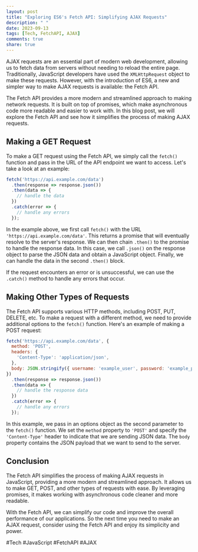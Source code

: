 ```yaml
---
layout: post
title: "Exploring ES6's Fetch API: Simplifying AJAX Requests"
description: " "
date: 2023-09-13
tags: [Tech, FetchAPI, AJAX]
comments: true
share: true
---
```


AJAX requests are an essential part of modern web development, allowing us to fetch data from servers without needing to reload the entire page. Traditionally, JavaScript developers have used the `XMLHttpRequest` object to make these requests. However, with the introduction of ES6, a new and simpler way to make AJAX requests is available: the Fetch API.

The Fetch API provides a more modern and streamlined approach to making network requests. It is built on top of promises, which make asynchronous code more readable and easier to work with. In this blog post, we will explore the Fetch API and see how it simplifies the process of making AJAX requests.

## Making a GET Request

To make a GET request using the Fetch API, we simply call the `fetch()` function and pass in the URL of the API endpoint we want to access. Let's take a look at an example:

```javascript
fetch('https://api.example.com/data')
  .then(response => response.json())
  .then(data => {
    // handle the data
  })
  .catch(error => {
    // handle any errors
  });
```

In the example above, we first call `fetch()` with the URL `'https://api.example.com/data'`. This returns a promise that will eventually resolve to the server's response. We can then chain `.then()` to the promise to handle the response data. In this case, we call `.json()` on the response object to parse the JSON data and obtain a JavaScript object. Finally, we can handle the data in the second `.then()` block.

If the request encounters an error or is unsuccessful, we can use the `.catch()` method to handle any errors that occur.

## Making Other Types of Requests

The Fetch API supports various HTTP methods, including POST, PUT, DELETE, etc. To make a request with a different method, we need to provide additional options to the `fetch()` function. Here's an example of making a POST request:

```javascript
fetch('https://api.example.com/data', {
  method: 'POST',
  headers: {
    'Content-Type': 'application/json',
  },
  body: JSON.stringify({ username: 'example_user', password: 'example_password' }),
})
  .then(response => response.json())
  .then(data => {
    // handle the response data
  })
  .catch(error => {
    // handle any errors
  });
```

In this example, we pass in an options object as the second parameter to the `fetch()` function. We set the `method` property to `'POST'` and specify the `'Content-Type'` header to indicate that we are sending JSON data. The `body` property contains the JSON payload that we want to send to the server.

## Conclusion

The Fetch API simplifies the process of making AJAX requests in JavaScript, providing a more modern and streamlined approach. It allows us to make GET, POST, and other types of requests with ease. By leveraging promises, it makes working with asynchronous code cleaner and more readable.

With the Fetch API, we can simplify our code and improve the overall performance of our applications. So the next time you need to make an AJAX request, consider using the Fetch API and enjoy its simplicity and power.

#Tech #JavaScript #FetchAPI #AJAX